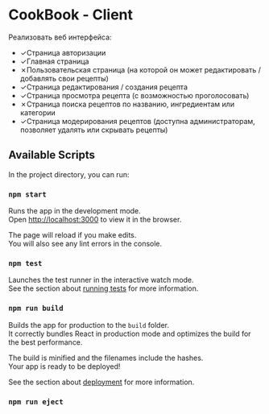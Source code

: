# CookBook - Client
Реализовать веб интерфейса:
* ✓Страница авторизации
* ✓Главная страница
* ✗Пользовательская страница (на которой он может редактировать / добавлять свои рецепты)
* ✓Страница редактирования / создания рецепта
* ✓Страница просмотра рецепта (с возможностью проголосовать)
* ✗Страница поиска рецептов по названию, ингредиентам или категории
* ✓Страница модерирования рецептов (доступна администраторам, позволяет удалять или скрывать рецепты)

## Available Scripts

In the project directory, you can run:

### `npm start`

Runs the app in the development mode.<br>
Open [http://localhost:3000](http://localhost:3000) to view it in the browser.

The page will reload if you make edits.<br>
You will also see any lint errors in the console.

### `npm test`

Launches the test runner in the interactive watch mode.<br>
See the section about [running tests](https://facebook.github.io/create-react-app/docs/running-tests) for more information.

### `npm run build`

Builds the app for production to the `build` folder.<br>
It correctly bundles React in production mode and optimizes the build for the best performance.

The build is minified and the filenames include the hashes.<br>
Your app is ready to be deployed!

See the section about [deployment](https://facebook.github.io/create-react-app/docs/deployment) for more information.

### `npm run eject`

